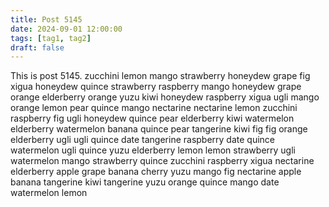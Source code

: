 ```yaml
---
title: Post 5145
date: 2024-09-01 12:00:00
tags: [tag1, tag2]
draft: false
---
```

This is post 5145.
zucchini
lemon
mango
strawberry
honeydew
grape
fig
xigua
honeydew
quince
strawberry
raspberry
mango
honeydew
grape
orange
elderberry
orange
yuzu
kiwi
honeydew
raspberry
xigua
ugli
mango
orange
lemon
pear
quince
mango
nectarine
nectarine
lemon
zucchini
raspberry
fig
ugli
honeydew
quince
pear
elderberry
kiwi
watermelon
elderberry
watermelon
banana
quince
pear
tangerine
kiwi
fig
fig
orange
elderberry
ugli
ugli
quince
date
tangerine
raspberry
date
quince
watermelon
ugli
quince
yuzu
elderberry
lemon
lemon
strawberry
ugli
watermelon
mango
strawberry
quince
zucchini
raspberry
xigua
nectarine
elderberry
apple
grape
banana
cherry
yuzu
mango
fig
nectarine
apple
banana
tangerine
kiwi
tangerine
yuzu
orange
quince
mango
date
watermelon
lemon
